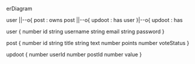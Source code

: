 erDiagram

user ||--o{ post : owns
post ||--o{ updoot : has
user }|--o{ updoot : has

user {
number id
string username
string email
string password
}

post {
number id
string title
string text
number points
number voteStatus
}

updoot {
number userId
number postId
number value
}
